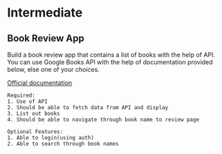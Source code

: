 
# Intermediate

## __Book Review App__

<p>Build a book review app that contains a list of books with the help of API. You can use Google Books API with the help of documentation provided below, else one of your choices.</p>

[Official documentation](https://developers.google.com/books/docs/v1/getting_started)

```
Required:
1. Use of API
2. Should be able to fetch data from API and display
3. List out books
4. Should be able to navigate through book name to review page
```
```
Optional Features:
1. Able to login(using auth)
2. Able to search through book names
```